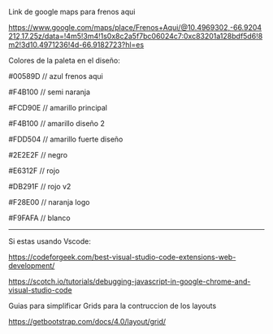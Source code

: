 
Link de google maps para frenos aqui

https://www.google.com/maps/place/Frenos+Aqui/@10.4969302,-66.9204212,17.25z/data=!4m5!3m4!1s0x8c2a5f7bc06024c7:0xc83201a128bdf5d6!8m2!3d10.4971236!4d-66.9182723?hl=es

Colores de la paleta en el diseño:

#00589D // azul frenos aqui

#F4B100 // semi naranja

#FCD90E // amarillo principal

#F4B100 // amarillo diseño 2

#FDD504 // amarillo fuerte diseño

#2E2E2F // negro

#E6312F // rojo

#DB291F // rojo v2

#F28E00 // naranja logo

#F9FAFA // blanco

------------------------------------------------

Si estas usando Vscode:

https://codeforgeek.com/best-visual-studio-code-extensions-web-development/

https://scotch.io/tutorials/debugging-javascript-in-google-chrome-and-visual-studio-code

Guias para simplificar Grids para la contruccion de los layouts

https://getbootstrap.com/docs/4.0/layout/grid/